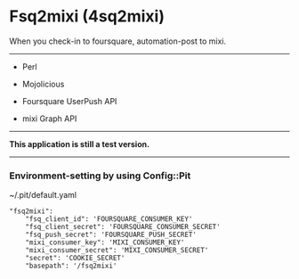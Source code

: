 Fsq2mixi (4sq2mixi)
========

When you check-in to foursquare, automation-post to mixi.

***

* Perl

* Mojolicious

* Foursquare UserPush API

* mixi Graph API

***

__This application is still a test version.__

***

### Environment-setting by using Config::Pit

~/.pit/default.yaml

    "fsq2mixi":
        "fsq_client_id": 'FOURSQUARE_CONSUMER_KEY'
        "fsq_client_secret": 'FOURSQUARE_CONSUMER_SECRET'
        "fsq_push_secret": 'FOURSQUARE_PUSH_SECRET'
        "mixi_consumer_key": 'MIXI_CONSUMER_KEY'
        "mixi_consumer_secret": 'MIXI_CONSUMER_SECRET'
        "secret": 'COOKIE_SECRET'
        "basepath": '/fsq2mixi'

